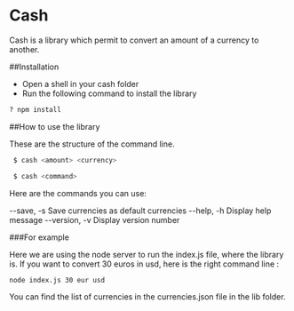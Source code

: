 # Cash


Cash is a library which permit to convert an amount of a currency to another. 

##Installation 

* Open a shell in your cash folder
* Run the following command to install the library 

```sh
? npm install
```

##How to use the library

These are the structure of the command line.

```sh
 $ cash <amount> <currency>

 $ cash <command>
```

Here are the commands you can use:

--save,  -s       Save currencies as default currencies
--help,  -h       Display help message
--version,  -v     Display version number

###For example

Here we are using the node server to run the index.js file, where the library is. 
If you want to convert 30 euros in usd, here is the right command line :

```sh
node index.js 30 eur usd
```
 You can find the list of currencies in the currencies.json file in the lib folder.


